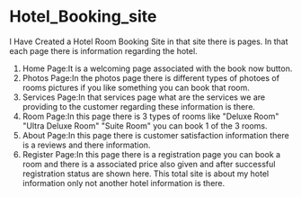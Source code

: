 # Hotel_Booking_site
I Have Created a Hotel Room Booking Site in that site there is pages.
In that each page there is information regarding the hotel.
1) Home Page:It is a welcoming page associated with the book now button.
2) Photos Page:In the photos page there is different types of photoes of rooms pictures if you like something you can book that room.
3) Services Page:In that services page what are the services we are providing to the customer regarding these information is there.
4) Room Page:In this page there is 3 types of rooms like "Deluxe Room" "Ultra Deluxe Room" "Suite Room" you can book 1 of the 3 rooms.
5) About Page:In this page there is customer satisfaction information there is a reviews and there information.
6) Register Page:In this page there is a registration page you can book a room and there is a associated price also given and after successful registration status are shown here.
    This total site is about my hotel information only not another hotel information is there.
